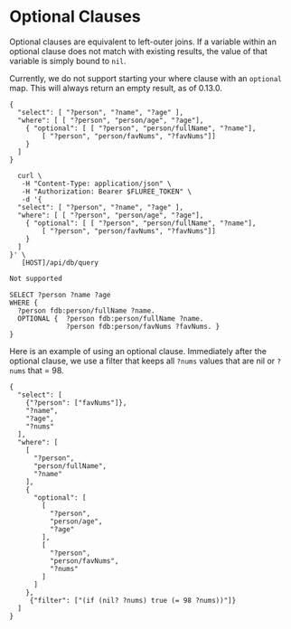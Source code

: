# Optional Clauses

Optional clauses are equivalent to left-outer joins. If a variable within an optional
clause does not match with existing results, the value of that variable is simply
bound to `nil`.

Currently, we do not support starting your where clause with an `optional` map.
This will always return an empty result, as of 0.13.0.

```flureeql
{
  "select": [ "?person", "?name", "?age" ],
  "where": [ [ "?person", "person/age", "?age"],
    { "optional": [ [ "?person", "person/fullName", "?name"],
        [ "?person", "person/favNums", "?favNums"]]
    }
  ]
}
```

```curl
  curl \
   -H "Content-Type: application/json" \
   -H "Authorization: Bearer $FLUREE_TOKEN" \
   -d '{
  "select": [ "?person", "?name", "?age" ],
  "where": [ [ "?person", "person/age", "?age"],
    { "optional": [ [ "?person", "person/fullName", "?name"],
        [ "?person", "person/favNums", "?favNums"]]
    }
  ]
}' \
   [HOST]/api/db/query
```

```graphql
Not supported
```

```sparql
SELECT ?person ?name ?age
WHERE {
  ?person fdb:person/fullName ?name. 
  OPTIONAL {  ?person fdb:person/fullName ?name. 
              ?person fdb:person/favNums ?favNums. }
}
```

Here is an example of using an optional clause. Immediately after the optional
clause, we use a filter that keeps all `?nums` values that are nil or `?nums`
that = 98.

```all
{
  "select": [
    {"?person": ["favNums"]},
    "?name",
    "?age",
    "?nums"
  ],
  "where": [
    [
      "?person",
      "person/fullName",
      "?name"
    ],
    {
      "optional": [
        [
          "?person",
          "person/age",
          "?age"
        ],
        [
          "?person",
          "person/favNums",
          "?nums"
        ]
      ]
    },
     {"filter": ["(if (nil? ?nums) true (= 98 ?nums))"]}
  ]
}
```

<!-- 
### Left-Outer Join Walkthrough {#left-outer-join-walkthrough}

Here is a query that does not have any optional clauses:

```flureeql
{
    "select": ["?handle", "?num"],
    "where": [  ["?person", "person/handle", "?handle"], 
                ["?person", "person/favNums", "?num"] ]
}
```

```curl
  curl \
   -H "Content-Type: application/json" \
   -H "Authorization: Bearer $FLUREE_TOKEN" \
   -d '{
    "select": ["?handle", "?num"],
    "where": [  ["?person", "person/handle", "?handle"], 
                ["?person", "person/favNums", "?num"] ]
}' \
   [HOST]/api/db/query
```

```graphql
Not supported
```

```sparql
SELECT ?handle ?num
WHERE {
  ?person fdb:person/handle ?handle.
  ?person fdb:person/favNums ?num.
}
```

Let's say the results of the where clause are as follows:

?handle | ?num
-- | --
Alice | 7
Alice | 42 
Bob | 2
Bob | 9
Bob | 42

If there were any people in our ledger *without* favorite numbers, they would not appear in this query. However, if we want to preserve all `handle`s, even ones belonging to people without favorite numbers, we could issue this query:

```flureeql
{
    "select": ["?handle", "?num"],
    "where": [  ["?person", "person/handle", "?handle"] ],
    "optional": [["?person", "person/favNums", "?num"]]
}
```

```curl 
  curl \
   -H "Content-Type: application/json" \
   -H "Authorization: Bearer $FLUREE_TOKEN" \
   -d '{
    "select": ["?handle", "?num"],
    "where": [  ["?person", "person/handle", "?handle"] ],
    "optional": [["?person", "person/favNums", "?num"]]
}' \
   [HOST]/api/db/query
```

```graphql
Not supported
```

```sparql
SELECT ?handle ?num
WHERE {
  ?person fdb:person/handle ?handle.
  OPTIONAL { ?person fdb:person/favNums ?num. }
}
```

The results of the above query might look below. Where Jack and Jill are still in our result set, even though they don't have favorite numbers.

?handle | ?num
-- | --
Alice | 7
Alice | 42 
Bob | 2
Bob | 9
Bob | 42
Jack | null
Jill | null

You could have as many optional clauses as you like, but note that ORDER matters! So think through those joins before writing out your query.

Filters can include multiple variables, for example gets all the favorite numbers for every person, and if a person has an age, it also gets their age. Then, it filters by returning only the favorite numbers that are greater than a given person's age or greater than 3 if no age is provided. 

```flureeql
{
  "select": ["?favNums", "?age" ],
  "where": [["?person", "person/favNums", "?favNums"]],
  "optional": [["?person", "person/age", "?age"]],
  "filter": ["(> ?favNums (coalesce ?age 3))"]
}
```

```curl
  curl \
   -H "Content-Type: application/json" \
   -H "Authorization: Bearer $FLUREE_TOKEN" \
   -d '{
  "select": ["?favNums", "?age" ],
  "where": [["?person", "person/favNums", "?favNums"]],
  "optional": [["?person", "person/age", "?age"]],
  "filter": ["(> ?favNums (coalesce ?age 3))"]
}' \
   [HOST]/api/db/query
```

```graphql
Not supported
```

```sparql
SELECT ?favNums ?age
WHERE {
  ?person fdb:person/favNums ?favNums.
  OPTIONAL {
    ?person fdb:person/age ?age.
  }
  FILTER( ?favNums > (coalesce ?age 3))
}
``` -->
